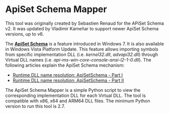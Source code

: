 # ApiSet Schema Mapper

This tool was originally created by Sebastien Renaud for the APiSet Schema v2. It was updated by Vladimir Kameñar to support newer ApiSet Schema versions, up to v6.  

The [**ApiSet Schema**](https://learn.microsoft.com/en-us/windows/win32/apiindex/windows-apisets) is a feature introduced in Windows 7.
It is also available in Windows Vista Platform Update. This feature allows importing symbols from specific implementation DLL (i.e. *kernel32.dll*, *advapi32.dll*)
through Virtual DLL names (i.e. *api-ms-win-core-console-ansi-l2-1-0.dll*). The following articles explain the ApiSet Schema mechanism:  
* [Runtime DLL name resolution: ApiSetSchema - Part I](https://blog.quarkslab.com/runtime-dll-name-resolution-apisetschema-part-i.html)
* [Runtime DLL name resolution: ApiSetSchema - Part II](https://blog.quarkslab.com/runtime-dll-name-resolution-apisetschema-part-ii.html)

The ApiSet Schema Mapper is a simple Python script to view the corresponding implementation DLL for each Virtual DLL. The tool is compatible with x86, x64 and ARM64
DLL files. The minimum Python version to run this tool is 2.7.
